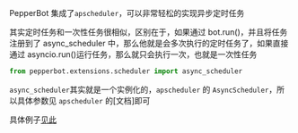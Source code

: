 PepperBot 集成了`apscheduler`，可以非常轻松的实现异步定时任务

其实定时任务和一次性任务很相似，区别在于，如果通过 bot.run()，并且将任务注册到了 async_scheduler 中，那么他就是会多次执行的定时任务了，如果直接通过 asyncio.run()运行任务，那么就只会执行一次，也就是一次性任务

```py
from pepperbot.extensions.scheduler import async_scheduler
```

`async_scheduler`其实就是一个实例化的，`apscheduler` 的 `AsyncScheduler`，所以具体参数见 `apscheduler` 的[文档]即可

具体例子[见此](../../示例/定时任务)
